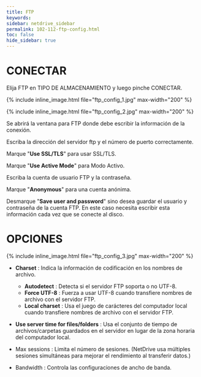 ```yaml
---
title: FTP
keywords:
sidebar: netdrive_sidebar
permalink: 102-112-ftp-config.html
toc: false
hide_sidebar: true
---
```


CONECTAR
==================
Elija FTP en TIPO DE ALMACENAMIENTO y luego pinche CONECTAR.


{% include inline_image.html file="ftp_config_1.jpg" max-width="200" %}


{% include inline_image.html file="ftp_config_2.jpg" max-width="200" %}


Se abrirá la ventana para FTP donde debe escribir la información de la conexión.

Escriba la dirección del servidor ftp y el número de puerto correctamente.

Marque "**Use SSL/TLS**" para usar SSL/TLS.

Marque "**Use Active Mode**" para Modo Activo.

Escriba la cuenta de usuario FTP y la contraseña.

Marque "**Anonymous**" para una cuenta anónima.

Desmarque "**Save user and password**" sino desea guardar el usuario y contraseña de la cuenta FTP. En este caso necesita escribir esta información cada vez que se conecte al disco.


OPCIONES
==================


{% include inline_image.html file="ftp_config_3.jpg" max-width="200" %}


* **Charset** : Indica la información de codificación en los nombres de archivo. 
    * **Autodetect** : Detecta si el servidor FTP soporta o no UTF-8.
    * **Force UTF-8** : Fuerza a usar UTF-8 cuando transfiere nombres de archivo con el servidor FTP.
    * **Local charset** : Usa el juego de carácteres del computador local cuando transfiere nombres de archivo con el servidor FTP.

* **Use server time for files/folders** : Usa el conjunto de tiempo de archivos/carpetas guardados en el servidor en lugar de la zona horaria del computador local.

* Max sessions : Limita el número de sesiones. (NetDrive usa múltiples sesiones simultáneas para mejorar el rendimiento al transferir datos.)

* Bandwidth : Controla las configuraciones de ancho de banda.

